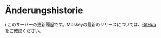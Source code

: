 # Änderungshistorie
<div class="info">ℹ️ このサーバーの更新履歴です。Misskeyの最新のリリースについては、<a href="https://github.com/misskey-dev/misskey/blob/master/CHANGELOG.md" target="_blank">GitHub</a>をご確認ください。</div>

<!-- For translators: Do not edit these comments. -->
<!--[CHANGELOG]-->
